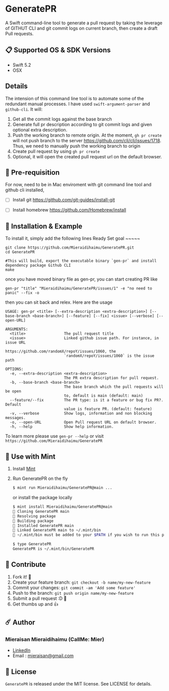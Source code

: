# GeneratePR

A Swift command-line tool to generate a pull request by taking the leverage of GITHUT CLI and git commit logs on current branch, then create a draft Pull requests.

## 📋 Supported OS & SDK Versions

* Swift 5.2
* OSX

## Details

The intension of this command line tool is to automate some of the redundant manual processes. I have used `swift-argument-parser` and `github-cli`. It will:
1. Get all the commit logs against the base branch
2. Generate full pr description according to git commit logs and given optional extra description.
3. Push the working branch to remote origin. At the moment, `gh pr create` will not push branch to the server https://github.com/cli/cli/issues/1718. Thus, we need to manually push the working branch to origin
4. Create pull request by using `gh pr create`
5. Optional, it will open the created pull request url on the default browser.

## 🌟 Pre-requisition

For now, need to be in Mac enviroment with git command line tool and github cli installed,

- [ ] Install git https://github.com/git-guides/install-git
- [ ] Install homebrew https://github.com/Homebrew/install


## 🔮 Installation & Example
To install it, simply add the following lines
Ready Set goal ~~~~~

```shell
git clone https://github.com/Mieraidihaimu/GeneratePR.git
cd GeneratePR

#This will build, export the executable binary `gen-pr` and install dependency package Github CLI
make
```

once you have moved binary file as gen-pr, you can start creating PR like

```shell
gen-pr "title" "Mieraidihaimu/GeneratePR/issues/1" -e "no need to panic" --fix -o
```

then you can sit back and relex. Here are the usage

```shell
USAGE: gen-pr <title> [--extra-description <extra-description>] [--base-branch <base-branch>] [--feature] [--fix] <issue> [--verbose] [--open-URL]

ARGUMENTS:
  <title>                 The pull request title
  <issue>                 Linked github issue path. For instance, in issue URL
                          https://github.com/randomX/repoY/issues/1060, the
                          `randomX/repoY/issues/1060` is the issue path

OPTIONS:
  -e, --extra-description <extra-description>
                          The PR extra description for pull request.
  -b, --base-branch <base-branch>
                          The base branch which the pull requests will be open
                          to, default is main (default: main)
  --feature/--fix         The PR type: is it a feature or bug fix PR?. Default
                          value is feature PR. (default: feature)
  -v, --verbose           Show logs, information and non blocking messages.
  -o, --open-URL          Open Pull request URL on default browser.
  -h, --help              Show help information.

```

To learn more please use `gen-pr --help` or visit `https://github.com/Mieraidihaimu/GeneratePR`

## 🌱 Use with Mint

1. Install [Mint](https://github.com/yonaskolb/Mint#installing)

2. Run GeneratePR on the fly

    ```sh
    $ mint run Mieraidihaimu/GeneratePR@main ...
    ```

    or install the package locally

    ```sh
    $ mint install Mieraidihaimu/GeneratePR@main
    🌱 Cloning GeneratePR main
    🌱 Resolving package
    🌱 Building package
    🌱 Installed GeneratePR main
    🌱 Linked GeneratePR main to ~/.mint/bin
    🌱 ~/.mint/bin must be added to your $PATH if you wish to run this package outside of mint

    $ type GeneratePR
    GeneratePR is ~/.mint/bin/GeneratePR
    ```

## 🌝 Contribute

1. Fork it! 👀
2. Create your feature branch: `git checkout -b name/my-new-feature`
3. Commit your changes: `git commit -am 'Add some feature'`
4. Push to the branch: `git push origin name/my-new-feature`
5. Submit a pull request :D 🙈
6. Get thumbs up and 👍

## ☄️ Author

### Mieraisan Mieraidihaimu (CallMe: Mier)
- [LinkedIn](https://www.linkedin.com/in/mieraidihaimu-mieraisan-220b7732/)
- Email : mieraisan@gmail.com

## 🌈 License

`GeneratePR` is released under the MIT license. See LICENSE for details.
